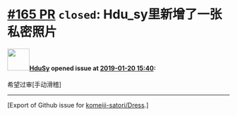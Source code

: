 # [\#165 PR](https://github.com/komeiji-satori/Dress/pull/165) `closed`: Hdu_sy里新增了一张私密照片

#### <img src="https://avatars.githubusercontent.com/u/20160901?u=3101cd0b3136877deda07476d81227bc98f2d3d3&v=4" width="50">[HduSy](https://github.com/HduSy) opened issue at [2019-01-20 15:40](https://github.com/komeiji-satori/Dress/pull/165):

希望过审[手动滑稽]




-------------------------------------------------------------------------------



[Export of Github issue for [komeiji-satori/Dress](https://github.com/komeiji-satori/Dress).]
